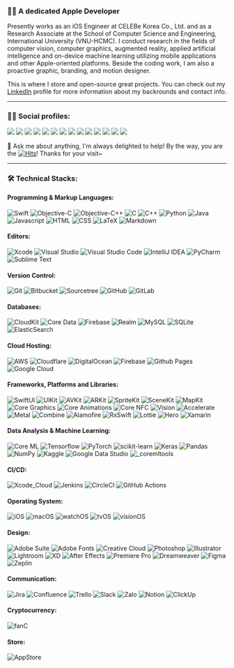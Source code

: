 ### 👨‍💻 A dedicated Apple Developer

<!--
**verny-tran/verny-tran** is a ✨ _special_ ✨ repository because its `README.md` (this file) appears on your GitHub profile.

Here are some ideas to get you started:

- 🔭 I’m currently working on ...
- 🌱 I’m currently learning ...
- 👯 I’m looking to collaborate on ...
- 🤔 I’m looking for help with ...
- 💬 Ask me about ...
- 📫 How to reach me: ...
- 😄 Pronouns: ...
- ⚡ Fun fact: ...
-->

Presently works as an iOS Engineer at CELEBe Korea Co., Ltd. and as a Research Associate at the School of Computer Science and Engineering, International University (VNU-HCMC). I conduct research in the fields of computer vision, computer graphics, augmented reality, applied artificial intelligence and on-device machine learning utilizing mobile applications and other Apple-oriented platforms. Beside the coding work, I am also a proactive graphic, branding, and motion designer.

This is where I store and open-source great projects. You can check out my [LinkedIn](https://www.linkedin.com/in/vernytran) profile for more information about my backrounds and contact info.

---

### 🙋‍♂️ Social profiles:
<a href="mailto:vernytran@icloud.com"><img src="https://img.shields.io/badge/iCloud-000000?&logo=icloud&logoColor=white"/></a>
<a href="mailto:vernytran@gmail.com"><img src="https://img.shields.io/badge/Gmail-D14836?&logo=gmail&logoColor=white"/></a>
<a href="https://www.linkedin.com/in/vernytran"><img src="https://img.shields.io/badge/LinkedIn-0077B5?logo=linkedin&logoColor=white"/></a>
<a href="https://github.com/verny-tran"><img src="https://img.shields.io/badge/GitHub-800080?&logo=github&logoColor=white"/></a>
<a href="https://stackoverflow.com/users/12090561/trần-t-dũng"><img src="https://img.shields.io/badge/-StackOverflow-FE7A16?logo=stack-overflow&logoColor=white"/></a>
<a href="https://www.researchgate.net/profile/Dung-Tran-92"><img src="https://img.shields.io/badge/ResearchGate-00CCBB?logo=ResearchGate&logoColor=white"/></a>
<a href="https://medium.com/@vernytran"><img src="https://img.shields.io/badge/Medium-12100E?logo=medium&logoColor=white"/></a>
<a href="https://discordapp.com/users/verny_tran"><img src="https://img.shields.io/badge/Discord-5865F2?logo=discord&logoColor=white"/></a>
<a href="https://twitter.com/verny_tran"><img src="https://img.shields.io/badge/X-000000?logo=X&logoColor=white"/></a>
<a href="https://www.facebook.com/verniusovich"><img src="https://img.shields.io/badge/Facebook-3B5998?&logo=facebook&logoColor=white"/></a>
<a href="https://www.instagram.com/my.xcodeproj"><img src="https://img.shields.io/badge/Instagram-E4405F?logo=Instagram&logoColor=white"/></a>
<a href="https://www.threads.net/my.xcodeproj"><img src="https://img.shields.io/badge/Threads-000000?logo=Threads&logoColor=white"/></a>
<a href="http://qr.kakao.com/talk/b.w5B0SWnhiClI3Gk76xiA1cwy8-"><img src="https://img.shields.io/badge/KakaoTalk-ffcd00?logo=kakaotalk&logoColor=black"/></a>
<a href="https://line.me/ti/p/VUlkAnCNGi"><img src="https://img.shields.io/badge/LINE-00C300?logo=line&logoColor=white"/></a>

💬 Ask me about anything, I'm always delighted to help!
By the way, you are the [![Hits](https://hits.seeyoufarm.com/api/count/incr/badge.svg?url=https%3A%2F%2Fgithub.com%2Fverny-tran&count_bg=%23FFA700&title_bg=%23555555&icon=github.svg&icon_color=%23E7E7E7&title=visitor&edge_flat=false)](https://hits.seeyoufarm.com)! Thanks for your visit~

---

### 🛠️ Technical Stacks:

#### Programming & Markup Languages:
![Swift](https://img.shields.io/badge/Swift-FA7343?logo=swift&logoColor=white)
![Objective-C](https://img.shields.io/badge/Objective--C-3A95E3?logo=apple&logoColor=white)
![Objective-C++](https://img.shields.io/badge/Objective--C++-5e5086?logo=apple&logoColor=white)
![C](https://custom-icon-badges.herokuapp.com/badge/C-03599C?logo=c-in-hexagon&logoColor=white)
![C++](https://custom-icon-badges.herokuapp.com/badge/C++-9C033A?logo=cpp2&logoColor=white)
![Python](https://img.shields.io/badge/Python-14354C?logo=python&logoColor=white)
![Java](https://img.shields.io/badge/Java-ED8B00?logo=openjdk&logoColor=white)
![Javascript](https://img.shields.io/badge/JavaScript-ffcd00?logo=javascript&logoColor=black)
![HTML](https://img.shields.io/badge/HTML-E34F26?logo=html5&logoColor=white)
![CSS](https://img.shields.io/badge/CSS-1572B6?logo=css3&logoColor=white)
![LaTeX](https://img.shields.io/badge/LaTeX-008080?logo=latex&logoColor=white)
![Markdown](https://img.shields.io/badge/Markdown-000000?logo=markdown&logoColor=white)

#### Editors:
![Xcode](https://img.shields.io/badge/Xcode-007ACC?logo=xcode&logoColor=white)
![Visual Studio](https://img.shields.io/badge/Visual%20Studio-5C2D91?logo=visual-studio&logoColor=white)
![Visual Studio Code](https://img.shields.io/badge/Visual%20Studio%20Code-0078d7?logo=visual-studio-code&logoColor=white)
![IntelliJ IDEA](https://img.shields.io/badge/IntelliJIDEA-000000?logo=intellij-idea&logoColor=white)
![PyCharm](https://img.shields.io/badge/PyCharm-143?logo=pycharm&logoColor=white)
![Sublime Text](https://img.shields.io/badge/sublime_text-575757?logo=sublime-text&logoColor=important)

#### Version Control:
![Git](https://img.shields.io/badge/git-F05033?logo=git&logoColor=white)
![Bitbucket](https://img.shields.io/badge/Bitbucket-0047B3?logo=bitbucket&logoColor=white)
![Sourcetree](https://img.shields.io/badge/Sourcetree-0047B3?logo=sourcetree&logoColor=white)
![GitHub](https://img.shields.io/badge/GitHub-121011?logo=github&logoColor=white)
![GitLab](https://img.shields.io/badge/GitLab-181717?logo=gitlab&logoColor=white)

#### Databases:
![CloudKit](https://img.shields.io/badge/CloudKit-000000?logo=icloud&logoColor=white)
![Core Data](https://img.shields.io/badge/Core_Data-003545?logo=apple&logoColor=white)
![Firebase](https://img.shields.io/badge/Realtime_DB-a08021?logo=firebase&logoColor=ffcd34)
![Realm](https://img.shields.io/badge/Realm-39477F?logo=realm&logoColor=white)
![MySQL](https://img.shields.io/badge/-MySQL-F29111?logo=MySQL&logoColor=white)
![SQLite](https://img.shields.io/badge/SQLite-07405e?logo=sqlite&logoColor=white)
![ElasticSearch](https://img.shields.io/badge/-ElasticSearch-005571?logo=elasticsearch)

#### Cloud Hosting:
![AWS](https://img.shields.io/badge/-Amazon_Web_Services-f29100?logo=amazonaws&logoColor=white)
![Cloudflare](https://img.shields.io/badge/Cloudflare-F38020?logo=Cloudflare&logoColor=white)
![DigitalOcean](https://img.shields.io/badge/DigitalOcean-0167ff?logo=digitalOcean&logoColor=white)
![Firebase](https://img.shields.io/badge/Firebase-039BE5?logo=firebase)
![Github Pages](https://img.shields.io/badge/GitHub%20Pages-121013?logo=github&logoColor=white)
![Google Cloud](https://img.shields.io/badge/Google_Cloud-4285F4?logo=google-cloud&logoColor=white)

#### Frameworks, Platforms and Libraries:
![SwiftUI](https://img.shields.io/badge/SwiftUI-3273F4?logo=swift&logoColor=white)
![UIKit](https://img.shields.io/badge/UIKit-36465D?logo=apple&logoColor=white)
![AVKit](https://img.shields.io/badge/AVKit-77AA99?logo=apple&logoColor=white)
![ARKit](https://img.shields.io/badge/ARKit-363636?logo=apple&logoColor=white)
![SpriteKit](https://img.shields.io/badge/SpriteKit-5C2D91?logo=apple&logoColor=white)
![SceneKit](https://img.shields.io/badge/SceneKit-CF4647?logo=apple&logoColor=white)
![MapKit](https://img.shields.io/badge/MapKit-3B82F6?logo=apple&logoColor=white)
![Core Graphics](https://img.shields.io/badge/Core_Graphics-311C87?logo=apple&logoColor=white)
![Core Animations](https://img.shields.io/badge/Core_Animations-2C2052?logo=apple&logoColor=white)
![Core NFC](https://img.shields.io/badge/Core_NFC-ED2B88?logo=apple&logoColor=white)
![Vision](https://img.shields.io/badge/Vision-161616?logo=apple&logoColor=white)
![Accelerate](https://img.shields.io/badge/Accelerate-07405e?logo=apple&logoColor=white)
![Metal](https://img.shields.io/badge/Metal-5835CC?logo=apple&logoColor=white)
![Combine](https://img.shields.io/badge/Combine-150458?logo=apple&logoColor=white)
![Alamofire](https://img.shields.io/badge/Alamofire-FF6701?logo=alibabacloud&logoColor=white)
![RxSwift](https://img.shields.io/badge/RxSwift-B7178C?logo=reactivex&logoColor=white)
![Lottie](https://img.shields.io/badge/Lottie-0AC18E?logo=Litecoin&logoColor=white)
![Hero](https://img.shields.io/badge/Hero-F7A41D?logo=Hugo&logoColor=white)
![Xamarin](https://img.shields.io/badge/Xamarin-3199DC?logo=xamarin&logoColor=white)

#### Data Analysis & Machine Learning:
![Core ML](https://img.shields.io/badge/Core_ML-005571?logo=apple&logoColor=white)
![Tensorflow](https://img.shields.io/badge/-Tensorflow-FF6F00?logo=tensorflow&logoColor=white)
![PyTorch](https://img.shields.io/badge/Pytorch%20-ef4b28?logo=Pytorch&logoColor=white)
![scikit-learn](https://img.shields.io/badge/scikit--learn-3191c3?logo=scikit-learn&logoColor=white)
![Keras](https://img.shields.io/badge/Keras%20-D00000?logo=Keras&logoColor=white)
![Pandas](https://img.shields.io/badge/pandas-150458?logo=pandas&logoColor=white)
![NumPy](https://img.shields.io/badge/numpy-013243?logo=numpy&logoColor=white)
![Kaggle](https://img.shields.io/badge/Kaggle-035a7d?logo=kaggle&logoColor=white)
![Google Data Studio](https://img.shields.io/badge/Google_Data_Studio-3366d0?logo=google-data-studio&logoColor=white)
![_coremltools](https://img.shields.io/badge/_coremltools-ffffff?logo=apple&logoColor=black)

#### CI/CD:
![Xcode_Cloud](https://img.shields.io/badge/Xcode_Cloud-007ACC?logo=xcode&logoColor=white)
![Jenkins](https://img.shields.io/badge/jenkins-2C5263?logo=jenkins&logoColor=white)
![CircleCI](https://img.shields.io/badge/Circle%20CI-161616?logo=circleci&logoColor=white)
![GitHub Actions](https://img.shields.io/badge/GitHub%20Actions-2671E5?logo=githubactions&logoColor=white)

#### Operating System:
![iOS](https://img.shields.io/badge/iOS-000000?logo=apple&logoColor=white)
![macOS](https://img.shields.io/badge/macOS-000000?logo=apple&logoColor=white)
![watchOS](https://img.shields.io/badge/watchOS-000000?logo=apple&logoColor=white)
![tvOS](https://img.shields.io/badge/tvOS-000000?logo=apple&logoColor=white)
![visionOS](https://img.shields.io/badge/visionOS-000000?logo=apple&logoColor=white)

#### Design:
![Adobe Suite](https://img.shields.io/badge/Adobe%20Suite-FF0000?logo=adobe&logoColor=white)
![Adobe Fonts](https://img.shields.io/badge/Adobe%20Fonts-000B1D?logo=Adobe%20Fonts&logoColor=white)
![Creative Cloud](https://img.shields.io/badge/Creative%20Cloud-DA1F26?logo=Adobe%20Creative%20Cloud&logoColor=white)
![Photoshop](https://img.shields.io/badge/Photoshop-31A8FF?logo=adobe%20photoshop&logoColor=white)
![Illustrator](https://img.shields.io/badge/Illustrator-FF9A00?logo=adobe%20illustrator&logoColor=white)
![Lightroom](https://img.shields.io/badge/Lightroom-31A8FF?logo=Adobe%20Lightroom&logoColor=white)
![XD](https://img.shields.io/badge/XD-470137?logo=Adobe%20XD&logoColor=white)
![After Effects](https://img.shields.io/badge/After%20Effects-9999FF?logo=Adobe%20After%20Effects&logoColor=white)
![Premiere Pro](https://img.shields.io/badge/Premiere%20Pro-9999FF?logo=Adobe%20Premiere%20Pro&logoColor=white)
![Dreamweaver](https://img.shields.io/badge/Dreamweaver-FF61F6?logo=Adobe%20Dreamweaver&logoColor=white)
![Figma](https://img.shields.io/badge/Figma-F24E1E?logo=figma&logoColor=white)
![Zeplin](https://custom-icon-badges.herokuapp.com/badge/Zeplin-FF9A00?logo=zeplin&logoColor=white)

#### Communication:
![Jira](https://img.shields.io/badge/Jira-0047B3?logo=jira&logoColor=white)
![Confluence](https://img.shields.io/badge/Confluence-0047B3?logo=confluence&logoColor=white)
![Trello](https://img.shields.io/badge/Trello-0079BF?logo=Trello&logoColor=white)
![Slack](https://img.shields.io/badge/Slack-4A154B?logo=Slack&logoColor=white)
![Zalo](https://img.shields.io/badge/Zalo-0167ff?logo=Zalo&logoColor=white)
![Notion](https://img.shields.io/badge/Notion-010101?logo=notion&logoColor=white)
![ClickUp](https://img.shields.io/badge/ClickUp-5865F2?logo=clickup&logoColor=white)

#### Cryptocurrency:
![fanC](https://img.shields.io/badge/fanC-7D00FF?logo=Chainlink&logoColor=white)

#### Store:
![AppStore](https://img.shields.io/badge/AppStore-0D96F6?logo=app-store&logoColor=white)

